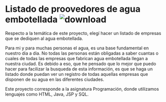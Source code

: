 # Listado de proovedores de agua embotellada ![download](https://user-images.githubusercontent.com/72436014/155005855-06caa422-c292-4a9a-90dd-1f430cd44d0a.png)

Respecto a la temática de este proyecto, elegí hacer un listado de empresas que se dediquen al agua embotellada. 

Para mi y para muchas personas el agua, es una base fundamental en nuestro dia a dia.
No todas las personas están obligadas a saber cuantas o cuales de todas las empresas que fabrican agua embotellada llegan a nuestra ciudad. Es debido a eso, que he pensado que lo
mejor que puedo hacer para facilizar la busqueda de esta información, es que se haga un listado donde puedan ver un registro de todas aquellas empresas que disponen de su agua en
las diferentes ciudades.

Este proyecto corresponde a la asignatura Programación, donde utilizamos lenguajes como HTML, Java, JSP y SQL.
